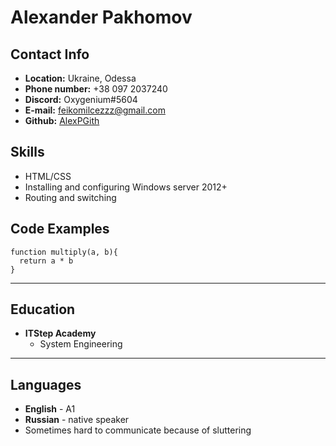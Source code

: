 <h1>Alexander Pakhomov</h1>

<h2>Contact Info</h2>

* **Location:** Ukraine, Odessa
* **Phone number:** +38 097 2037240
* **Discord:** Oxygenium#5604
* **E-mail:** feikomilcezzz@gmail.com
* **Github:** <a href="https://github.com/AlexPGith">AlexPGith</a>

<h2>Skills</h2>

* HTML/CSS
* Installing and configuring Windows server 2012+
* Routing and switching

<h2>Code Examples</h2>

```
function multiply(a, b){
  return a * b
}
```
<hr>

<h2>Education</h2>

* **ITStep Academy**
    * System Engineering

<hr>

<h2>Languages</h2>

* **English** - A1
* **Russian** - native speaker
* Sometimes hard to communicate because of sluttering